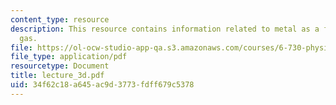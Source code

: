 ```yaml
---
content_type: resource
description: This resource contains information related to metal as a free electron
  gas.
file: https://ol-ocw-studio-app-qa.s3.amazonaws.com/courses/6-730-physics-for-solid-state-applications-spring-2003/34f62c18a645ac9d3773fdff679c5378_lecture_3d.pdf
file_type: application/pdf
resourcetype: Document
title: lecture_3d.pdf
uid: 34f62c18-a645-ac9d-3773-fdff679c5378
---
```

